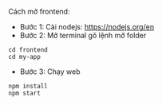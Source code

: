Cách mở frontend:
* Bước 1: Cài nodejs: https://nodejs.org/en
* Bước 2: Mở terminal gõ lệnh mở folder
```
cd frontend
cd my-app
```
* Bước 3: Chạy web
```
npm install
npm start
```